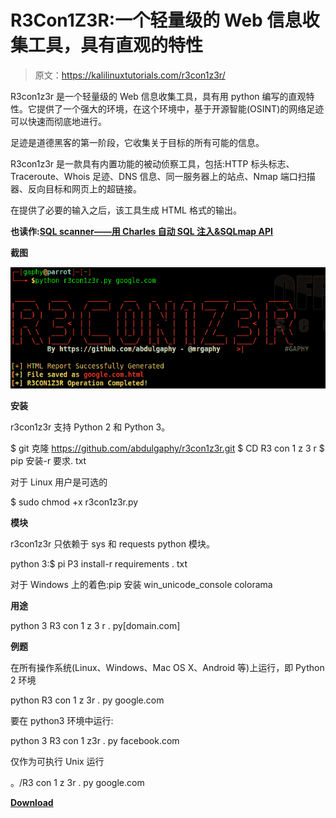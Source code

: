 # R3Con1Z3R:一个轻量级的 Web 信息收集工具，具有直观的特性

> 原文：<https://kalilinuxtutorials.com/r3con1z3r/>

R3con1z3r 是一个轻量级的 Web 信息收集工具，具有用 python 编写的直观特性。它提供了一个强大的环境，在这个环境中，基于开源智能(OSINT)的网络足迹可以快速而彻底地进行。

足迹是道德黑客的第一阶段，它收集关于目标的所有可能的信息。

R3con1z3r 是一款具有内置功能的被动侦察工具，包括:HTTP 标头标志、Traceroute、Whois 足迹、DNS 信息、同一服务器上的站点、Nmap 端口扫描器、反向目标和网页上的超链接。

在提供了必要的输入之后，该工具生成 HTML 格式的输出。

**也读作:[SQL scanner——用 Charles 自动 SQL 注入&SQLmap API](https://kalilinuxtutorials.com/sqliscanner-automatic-sql-injection/)**

**截图**

![](img/8adc6e1ec9a04b34c74090d10313011b.png)

**安装**

r3con1z3r 支持 Python 2 和 Python 3。

$ git 克隆 https://github.com/abdulgaphy/r3con1z3r.git
$ CD R3 con 1 z 3 r
$ pip 安装-r 要求. txt

对于 Linux 用户是可选的

$ sudo chmod +x r3con1z3r.py

**模块**

r3con1z3r 只依赖于 sys 和 requests python 模块。

python 3:$ pi P3 install-r requirements . txt

对于 Windows 上的着色:pip 安装 win_unicode_console colorama

**用途**

python 3 R3 con 1 z 3 r . py[domain.com]

**例题**

在所有操作系统(Linux、Windows、Mac OS X、Android 等)上运行，即 Python 2 环境

python R3 con 1 z 3r . py google.com

要在 python3 环境中运行:

python 3 R3 con 1 z3r . py facebook.com

仅作为可执行 Unix 运行

。/R3 con 1 z 3r . py google.com

[**Download**](https://github.com/abdulgaphy/r3con1z3r)